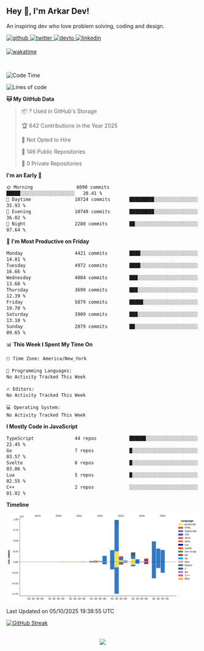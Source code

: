 ## Hey 👋, I'm Arkar Dev!  

An inspiring dev who love problem solving, coding and design.

<a href="https://github.com/Riley1101" target="_blank">
<img src=https://img.shields.io/badge/github-%2324292e.svg?&style=for-the-badge&logo=github&logoColor=white alt=github style="margin-bottom: 5px;" />
</a>
<a href="https://twitter.com/arkardev" target="_blank">
<img src=https://img.shields.io/badge/twitter-%2300acee.svg?&style=for-the-badge&logo=twitter&logoColor=white alt=twitter style="margin-bottom: 5px;" />
</a>
<a href="https://dev.to/riley1101" target="_blank">
<img src=https://img.shields.io/badge/dev.to-%2308090A.svg?&style=for-the-badge&logo=dev.to&logoColor=white alt=devto style="margin-bottom: 5px;" />
</a>
<a href="https://linkedin.com/in/arkar-kaung-myat" target="_blank">
<img src=https://img.shields.io/badge/linkedin-%231E77B5.svg?&style=for-the-badge&logo=linkedin&logoColor=white alt=linkedin style="margin-bottom: 5px;" />
</a>
  
[![wakatime](https://wakatime.com/badge/user/cf23b6e3-75f8-4c04-b0e3-273191c8d2ec.svg)](https://wakatime.com/@cf23b6e3-75f8-4c04-b0e3-273191c8d2ec)

<br/>

<!--START_SECTION:waka-->
![Code Time](http://img.shields.io/badge/Code%20Time-1%2C414%20hrs%2020%20mins-blue)

![Lines of code](https://img.shields.io/badge/From%20Hello%20World%20I%27ve%20Written-31.0%20million%20lines%20of%20code-blue)

**🐱 My GitHub Data** 

> 📦 ? Used in GitHub's Storage 
 > 
> 🏆 642 Contributions in the Year 2025
 > 
> 🚫 Not Opted to Hire
 > 
> 📜 146 Public Repositories 
 > 
> 🔑 0 Private Repositories 
 > 
**I'm an Early 🐤** 

```text
🌞 Morning                6090 commits        █████░░░░░░░░░░░░░░░░░░░░   20.41 % 
🌆 Daytime                10724 commits       █████████░░░░░░░░░░░░░░░░   35.93 % 
🌃 Evening                10749 commits       █████████░░░░░░░░░░░░░░░░   36.02 % 
🌙 Night                  2280 commits        ██░░░░░░░░░░░░░░░░░░░░░░░   07.64 % 
```
📅 **I'm Most Productive on Friday** 

```text
Monday                   4421 commits        ████░░░░░░░░░░░░░░░░░░░░░   14.81 % 
Tuesday                  4972 commits        ████░░░░░░░░░░░░░░░░░░░░░   16.66 % 
Wednesday                4084 commits        ███░░░░░░░░░░░░░░░░░░░░░░   13.68 % 
Thursday                 3699 commits        ███░░░░░░░░░░░░░░░░░░░░░░   12.39 % 
Friday                   5879 commits        █████░░░░░░░░░░░░░░░░░░░░   19.70 % 
Saturday                 3909 commits        ███░░░░░░░░░░░░░░░░░░░░░░   13.10 % 
Sunday                   2879 commits        ██░░░░░░░░░░░░░░░░░░░░░░░   09.65 % 
```


📊 **This Week I Spent My Time On** 

```text
🕑︎ Time Zone: America/New_York

💬 Programming Languages: 
No Activity Tracked This Week

🔥 Editors: 
No Activity Tracked This Week

💻 Operating System: 
No Activity Tracked This Week
```

**I Mostly Code in JavaScript** 

```text
TypeScript               44 repos            ██████░░░░░░░░░░░░░░░░░░░   22.45 % 
Go                       7 repos             █░░░░░░░░░░░░░░░░░░░░░░░░   03.57 % 
Svelte                   6 repos             █░░░░░░░░░░░░░░░░░░░░░░░░   03.06 % 
Lua                      5 repos             █░░░░░░░░░░░░░░░░░░░░░░░░   02.55 % 
C++                      2 repos             ░░░░░░░░░░░░░░░░░░░░░░░░░   01.02 % 
```



**Timeline**

![Lines of Code chart](https://raw.githubusercontent.com/Riley1101/Riley1101/main/assets/bar_graph.png)


 Last Updated on 05/10/2025 19:38:55 UTC
<!--END_SECTION:waka-->

[![GitHub Streak](https://streak-stats.demolab.com?user=Riley1101)](https://git.io/streak-stats)
  
<br/>  
<div align="center">
<img src="https://komarev.com/ghpvc/?username=Riley1101&&style=flat-square" align="center" />
</div>  

